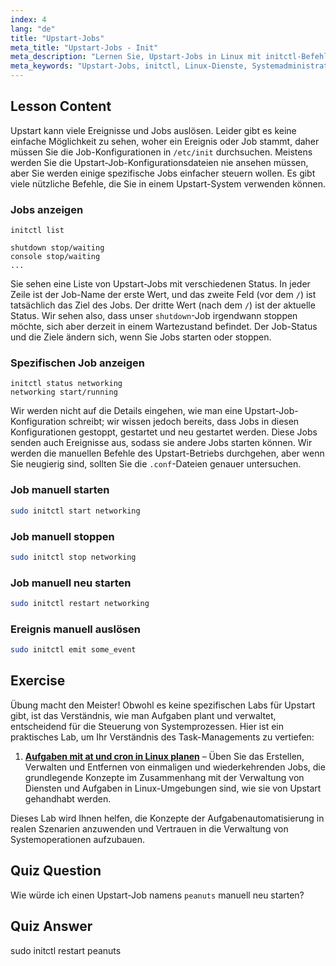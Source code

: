 ```yaml
---
index: 4
lang: "de"
title: "Upstart-Jobs"
meta_title: "Upstart-Jobs - Init"
meta_description: "Lernen Sie, Upstart-Jobs in Linux mit initctl-Befehlen zu verwalten. Verstehen Sie den Job-Status, starten, stoppen und starten Sie Dienste neu. Verbessern Sie Ihre Linux-Systemadministrationsfähigkeiten."
meta_keywords: "Upstart-Jobs, initctl, Linux-Dienste, Systemadministration, Linux-Tutorial, Anfängerleitfaden"
---
```


## Lesson Content

Upstart kann viele Ereignisse und Jobs auslösen. Leider gibt es keine einfache Möglichkeit zu sehen, woher ein Ereignis oder Job stammt, daher müssen Sie die Job-Konfigurationen in `/etc/init` durchsuchen. Meistens werden Sie die Upstart-Job-Konfigurationsdateien nie ansehen müssen, aber Sie werden einige spezifische Jobs einfacher steuern wollen. Es gibt viele nützliche Befehle, die Sie in einem Upstart-System verwenden können.

### Jobs anzeigen

```plaintext
initctl list

shutdown stop/waiting
console stop/waiting
...
```

Sie sehen eine Liste von Upstart-Jobs mit verschiedenen Status. In jeder Zeile ist der Job-Name der erste Wert, und das zweite Feld (vor dem `/`) ist tatsächlich das Ziel des Jobs. Der dritte Wert (nach dem `/`) ist der aktuelle Status. Wir sehen also, dass unser `shutdown`-Job irgendwann stoppen möchte, sich aber derzeit in einem Wartezustand befindet. Der Job-Status und die Ziele ändern sich, wenn Sie Jobs starten oder stoppen.

### Spezifischen Job anzeigen

```plaintext
initctl status networking
networking start/running
```

Wir werden nicht auf die Details eingehen, wie man eine Upstart-Job-Konfiguration schreibt; wir wissen jedoch bereits, dass Jobs in diesen Konfigurationen gestoppt, gestartet und neu gestartet werden. Diese Jobs senden auch Ereignisse aus, sodass sie andere Jobs starten können. Wir werden die manuellen Befehle des Upstart-Betriebs durchgehen, aber wenn Sie neugierig sind, sollten Sie die `.conf`-Dateien genauer untersuchen.

### Job manuell starten

```bash
sudo initctl start networking
```

### Job manuell stoppen

```bash
sudo initctl stop networking
```

### Job manuell neu starten

```bash
sudo initctl restart networking
```

### Ereignis manuell auslösen

```bash
sudo initctl emit some_event
```

## Exercise

Übung macht den Meister! Obwohl es keine spezifischen Labs für Upstart gibt, ist das Verständnis, wie man Aufgaben plant und verwaltet, entscheidend für die Steuerung von Systemprozessen. Hier ist ein praktisches Lab, um Ihr Verständnis des Task-Managements zu vertiefen:

1. **[Aufgaben mit at und cron in Linux planen](https://labex.io/de/labs/comptia-schedule-tasks-with-at-and-cron-in-linux-590870)** – Üben Sie das Erstellen, Verwalten und Entfernen von einmaligen und wiederkehrenden Jobs, die grundlegende Konzepte im Zusammenhang mit der Verwaltung von Diensten und Aufgaben in Linux-Umgebungen sind, wie sie von Upstart gehandhabt werden.

Dieses Lab wird Ihnen helfen, die Konzepte der Aufgabenautomatisierung in realen Szenarien anzuwenden und Vertrauen in die Verwaltung von Systemoperationen aufzubauen.

## Quiz Question

Wie würde ich einen Upstart-Job namens `peanuts` manuell neu starten?

## Quiz Answer

sudo initctl restart peanuts
